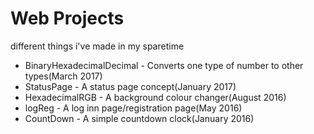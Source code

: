 # Web Projects

different things i've made in my sparetime

- BinaryHexadecimalDecimal - Converts one type of number to other types(March 2017)
- StatusPage - A status page concept(January 2017)
- HexadecimalRGB - A background colour changer(August 2016)
- logReg - A log inn page/registration page(May 2016)
- CountDown - A simple countdown clock(January 2016)
